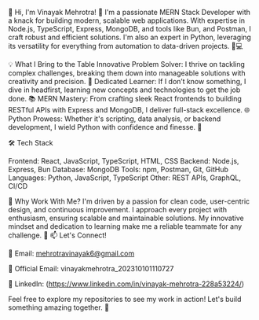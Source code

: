 👋 Hi, I'm Vinayak Mehrotra! 🚀
I'm a passionate MERN Stack Developer with a knack for building modern, scalable web applications. With expertise in Node.js, TypeScript, Express, MongoDB, and tools like Bun, and Postman, I craft robust and efficient solutions. I'm also an expert in Python, leveraging its versatility for everything from automation to data-driven projects. 🐍💻

💡 What I Bring to the Table
Innovative Problem Solver: I thrive on tackling complex challenges, breaking them down into manageable solutions with creativity and precision. 🧠
Dedicated Learner: If I don’t know something, I dive in headfirst, learning new concepts and technologies to get the job done. 📚
MERN Mastery: From crafting sleek React frontends to building RESTful APIs with Express and MongoDB, I deliver full-stack excellence. 🌐
Python Prowess: Whether it's scripting, data analysis, or backend development, I wield Python with confidence and finesse. 🔧

🛠️ Tech Stack

Frontend: React, JavaScript, TypeScript, HTML, CSS
Backend: Node.js, Express, Bun
Database: MongoDB
Tools: npm, Postman, Git, GitHub
Languages: Python, JavaScript, TypeScript
Other: REST APIs, GraphQL, CI/CD

🌟 Why Work With Me?
I'm driven by a passion for clean code, user-centric design, and continuous improvement. I approach every project with enthusiasm, ensuring scalable and maintainable solutions. My innovative mindset and dedication to learning make me a reliable teammate for any challenge. 💪
📫 Let's Connect!

📧 Email: mehrotravinayak6@gmail.com

📧 Official Email: vinayakmehrotra_202310101110727

💼 LinkedIn: (https://www.linkedin.com/in/vinayak-mehrotra-228a53224/)

Feel free to explore my repositories to see my work in action! Let's build something amazing together. 🚀
